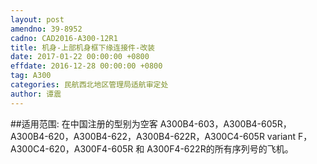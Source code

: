 ```yaml
---
layout: post
amendno: 39-8952
cadno: CAD2016-A300-12R1
title: 机身-上部机身框下缘连接件-改装
date: 2017-01-22 00:00:00 +0800
effdate: 2016-12-28 00:00:00 +0800
tag: A300
categories: 民航西北地区管理局适航审定处
author: 谭震
---
```


##适用范围:
在中国注册的型别为空客 A300B4-603，A300B4-605R，A300B4-620，A300B4-622，A300B4-622R，A300C4-605R variant F，A300C4-620，A300F4-605R 和 A300F4-622R的所有序列号的飞机。

